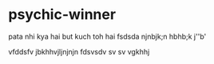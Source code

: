 # psychic-winner
pata nhi kya hai but kuch toh hai
fsdsda
njnbjk;n
 hbhb;k
 j''b'
 
 
  vfddsfv
 jbkhhvjljnjnjn
 fdsvsdv sv sv
vgkhhj
